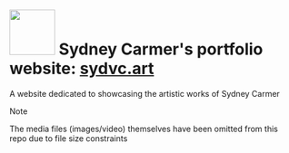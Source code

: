 
# <img src="https://sydvc.art/CartoonSelfPortraitIcon.png" width='80'/> Sydney Carmer's portfolio website: [sydvc.art](https://sydvc.art)
A website dedicated to showcasing the artistic works of Sydney Carmer


> [!NOTE]
> The media files (images/video) themselves have been omitted from this repo due to file size constraints
